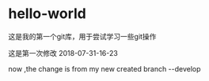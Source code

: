 # hello-world
这是我的第一个git库，用于尝试学习一些git操作

这是第一次修改  2018-07-31-16-23

now ,the change is from my new created branch --develop

